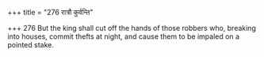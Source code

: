 +++
title = "276 रात्रौ कुर्वन्ति"

+++
276	But the king shall cut off the hands of those robbers who, breaking into houses, commit thefts at night, and cause them to be impaled on a pointed stake.